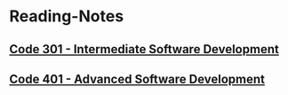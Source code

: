# Reading-Notes

 ##  [Code 301 - Intermediate Software Development](https://github.com/AbdallahMosa/Reading-Notes/tree/main/301)

 ##  [Code 401 - Advanced Software Development](https://github.com/AbdallahMosa/Reading-Notes/tree/main/python%20401)

